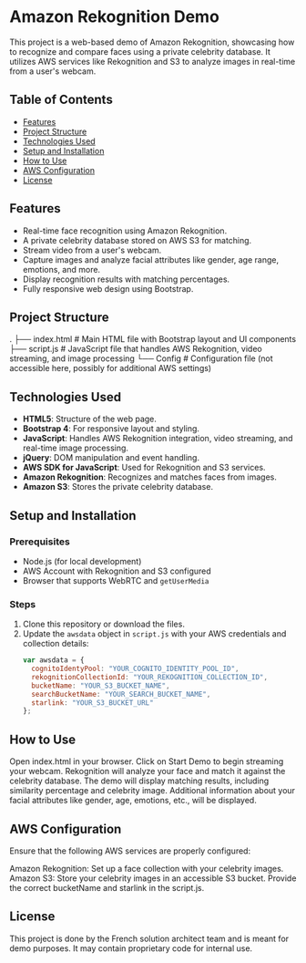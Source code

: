 # Amazon Rekognition Demo

This project is a web-based demo of Amazon Rekognition, showcasing how to recognize and compare faces using a private celebrity database. It utilizes AWS services like Rekognition and S3 to analyze images in real-time from a user's webcam.

## Table of Contents

- [Features](#features)
- [Project Structure](#project-structure)
- [Technologies Used](#technologies-used)
- [Setup and Installation](#setup-and-installation)
- [How to Use](#how-to-use)
- [AWS Configuration](#aws-configuration)
- [License](#license)

## Features

- Real-time face recognition using Amazon Rekognition.
- A private celebrity database stored on AWS S3 for matching.
- Stream video from a user's webcam.
- Capture images and analyze facial attributes like gender, age range, emotions, and more.
- Display recognition results with matching percentages.
- Fully responsive web design using Bootstrap.

## Project Structure

. ├── index.html # Main HTML file with Bootstrap layout and UI components ├── script.js # JavaScript file that handles AWS Rekognition, video streaming, and image processing └── Config # Configuration file (not accessible here, possibly for additional AWS settings)

## Technologies Used

- **HTML5**: Structure of the web page.
- **Bootstrap 4**: For responsive layout and styling.
- **JavaScript**: Handles AWS Rekognition integration, video streaming, and real-time image processing.
- **jQuery**: DOM manipulation and event handling.
- **AWS SDK for JavaScript**: Used for Rekognition and S3 services.
- **Amazon Rekognition**: Recognizes and matches faces from images.
- **Amazon S3**: Stores the private celebrity database.

## Setup and Installation

### Prerequisites

- Node.js (for local development)
- AWS Account with Rekognition and S3 configured
- Browser that supports WebRTC and `getUserMedia`

### Steps

1. Clone this repository or download the files.
2. Update the `awsdata` object in `script.js` with your AWS credentials and collection details:
   ```javascript
   var awsdata = {
     cognitoIdentyPool: "YOUR_COGNITO_IDENTITY_POOL_ID",
     rekognitionCollectionId: "YOUR_REKOGNITION_COLLECTION_ID",
     bucketName: "YOUR_S3_BUCKET_NAME",
     searchBucketName: "YOUR_SEARCH_BUCKET_NAME",
     starlink: "YOUR_S3_BUCKET_URL"
   };

## How to Use
Open index.html in your browser.
Click on Start Demo to begin streaming your webcam.
Rekognition will analyze your face and match it against the celebrity database.
The demo will display matching results, including similarity percentage and celebrity image.
Additional information about your facial attributes like gender, age, emotions, etc., will be displayed.

## AWS Configuration
Ensure that the following AWS services are properly configured:

Amazon Rekognition:
Set up a face collection with your celebrity images.
Amazon S3:
Store your celebrity images in an accessible S3 bucket.
Provide the correct bucketName and starlink in the script.js.

## License
This project is done by the French solution architect team and is meant for demo purposes. It may contain proprietary code for internal use.












